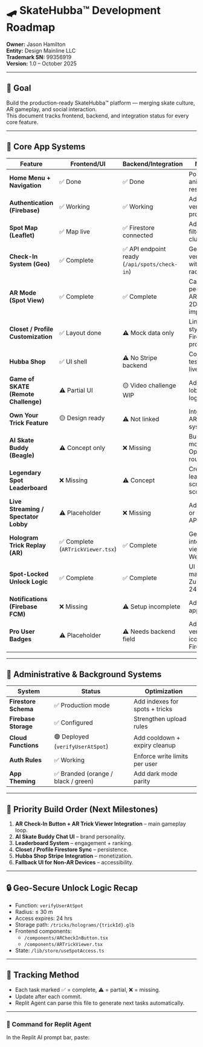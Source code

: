 # 🛹 SkateHubba™ Development Roadmap
**Owner:** Jason Hamilton  
**Entity:** Design Mainline LLC  
**Trademark SN:** 99356919  
**Version:** 1.0 – October 2025  

---

## 🎯 Goal
Build the production-ready SkateHubba™ platform — merging skate culture, AR gameplay, and social interaction.  
This document tracks frontend, backend, and integration status for every core feature.

---

## 🧩 Core App Systems

| Feature | Frontend/UI | Backend/Integration | Next Steps |
|----------|--------------|--------------------|-------------|
| **Home Menu + Navigation** | ✅ Done | ✅ Done | Polish animations and responsiveness |
| **Authentication (Firebase)** | ✅ Working | ✅ Working | Add email verification and profile sync |
| **Spot Map (Leaflet)** | ✅ Map live | ✅ Firestore connected | Add dynamic filters and clustering |
| **Check-In System (Geo)** | ✅ Complete | ✅ API endpoint ready (`/api/spots/check-in`) | Geo-verification with 30m radius working |
| **AR Mode (Spot View)** | ✅ Complete | ✅ Complete | Camera permissions, AR toggle, and 2D fallback implemented |
| **Closet / Profile Customization** | ✅ Layout done | ⚠️ Mock data only | Link avatar + style to Firestore user profile |
| **Hubba Shop** | ✅ UI shell | ⚠️ No Stripe backend | Connect Stripe test mode + live products |
| **Game of SKATE (Remote Challenge)** | ⚠️ Partial UI | 🟡 Video challenge WIP | Add real-time lobby + timer logic |
| **Own Your Trick Feature** | 🟡 Design ready | ⚠️ Not linked | Integrate with AR unlock system |
| **AI Skate Buddy (Beagle)** | ⚠️ Concept only | ❌ Missing | Build chat modal + OpenAI API route |
| **Legendary Spot Leaderboard** | ❌ Missing | ⚠️ Concept | Create leaderboard screen + scoring logic |
| **Live Streaming / Spectator Lobby** | ⚠️ Placeholder | ❌ Missing | Add WebRTC or streaming API |
| **Hologram Trick Replay (AR)** | ✅ Complete (`ARTrickViewer.tsx`) | ✅ Complete | Geo-unlock integrated, AR viewer with WebXR support |
| **Spot-Locked Unlock Logic** | ✅ Complete | ✅ Complete | UI state managed via Zustand with 24hr expiry |
| **Notifications (Firebase FCM)** | ❌ Missing | ⚠️ Setup incomplete | Add push + in-app alerts |
| **Pro User Badges** | ⚠️ Placeholder | ⚠️ Needs backend field | Add verification icons and Firestore flag |

---

## 🧠 Administrative & Background Systems

| System | Status | Optimization |
|--------|---------|--------------|
| **Firestore Schema** | ✅ Production mode | Add indexes for spots + tricks |
| **Firebase Storage** | ✅ Configured | Strengthen upload rules |
| **Cloud Functions** | 🟢 Deployed (`verifyUserAtSpot`) | Add cooldown + expiry cleanup |
| **Auth Rules** | ✅ Working | Enforce write limits per user |
| **App Theming** | ✅ Branded (orange / black / green) | Add dark mode parity |

---

## 🚀 Priority Build Order (Next Milestones)
1. **AR Check-In Button + AR Trick Viewer Integration** – main gameplay loop.  
2. **AI Skate Buddy Chat UI** – brand personality.  
3. **Leaderboard System** – engagement + ranking.  
4. **Closet / Profile Firestore Sync** – persistence.  
5. **Hubba Shop Stripe Integration** – monetization.  
6. **Fallback UI for Non-AR Devices** – accessibility.

---

## 🔒 Geo-Secure Unlock Logic Recap
- Function: `verifyUserAtSpot`  
- Radius: ≤ 30 m  
- Access expires: 24 hrs  
- Storage path: `/tricks/holograms/{trickId}.glb`  
- Frontend components:  
  - `/components/ARCheckInButton.tsx`  
  - `/components/ARTrickViewer.tsx`  
- State: `/lib/store/useSpotAccess.ts`  

---

## 🧾 Tracking Method
- Each task marked ✅ = complete, ⚠️ = partial, ❌ = missing.  
- Update after each commit.  
- Replit Agent can parse this file to generate next tasks automatically.  

---

### 🔄 Command for Replit Agent
In the Replit AI prompt bar, paste:
